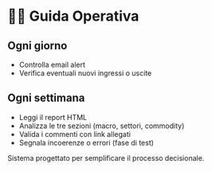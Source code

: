 # 🧑‍💼 Guida Operativa

## Ogni giorno
- Controlla email alert
- Verifica eventuali nuovi ingressi o uscite

## Ogni settimana
- Leggi il report HTML
- Analizza le tre sezioni (macro, settori, commodity)
- Valida i commenti con link allegati
- Segnala incoerenze o errori (fase di test)

Sistema progettato per semplificare il processo decisionale.